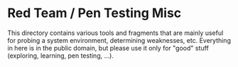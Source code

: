 # Red Team / Pen Testing Misc

This directory contains various tools and fragments that are mainly useful for
probing a system environment, determining weaknesses, etc. Everything in here
is in the public domain, but please use it only for "good" stuff (exploring,
learning, pen testing, ...).
